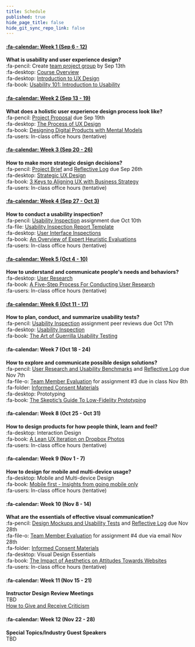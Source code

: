 ```yaml
---
title: Schedule
published: true
hide_page_title: false
hide_git_sync_repo_link: false
---
```


#### [:fa-calendar: Week 1 (Sep 6 - 12)](/home/unit-01)
**What is usability and user experience design?**  
:fa-pencil: Create [team project group](https://canvas.sfu.ca/courses/36662/users) by Sep 13th   
:fa-desktop: [Course Overview](https://swipe.to/9967fp)  
:fa-desktop: [Introduction to UX Design](https://swipe.to/9967fp)  
:fa-book: [Usability 101: Introduction to Usability](https://www.nngroup.com/articles/usability-101-introduction-to-usability/)  

#### [:fa-calendar: Week 2 (Sep 13 - 19)](/home/unit-02)
**What does a holistic user experience design process look like?**  
:fa-pencil: [Project Proposal](#) due Sep 19th  
:fa-desktop: [The Process of UX Design](https://swipe.to/9967fp)  
:fa-book: [Designing Digital Products with Mental Models](https://medium.com/salesforce-ux/designing-digital-products-with-mental-models-45ac5c0a9dc2)  
:fa-users: In-class office hours (tentative)  

#### [:fa-calendar: Week 3 (Sep 20 - 26)](/home/unit-03)
**How to make more strategic design decisions?**   
:fa-pencil: [Project Brief](#) and [Reflective Log](#) due Sep 26th  
:fa-desktop: [Strategic UX Design](https://swipe.to/9967fp)  
:fa-book: [3 Keys to Aligning UX with Business Strategy](https://www.uxmatters.com/mt/archives/2012/09/3-keys-to-aligning-ux-with-business-strategy.php)  
:fa-users: In-class office hours (tentative)  

#### [:fa-calendar: Week 4 (Sep 27 - Oct 3)](/home/unit-04)
**How to conduct a usability inspection?**   
:fa-pencil: [Usability Inspection](#) assignment due Oct 10th  
:fa-file: [Usability Inspection Report Template](#)  
:fa-desktop: [User Interface Inspections](https://swipe.to/9967fp)  
:fa-book: [An Overview of Expert Heuristic Evaluations ](https://www.uxmatters.com/mt/archives/2014/06/an-overview-of-expert-heuristic-evaluations.php)  
:fa-users: In-class office hours (tentative)  

#### [:fa-calendar: Week 5 (Oct 4 - 10)](/home/unit-05)
**How to understand and communicate people's needs and behaviors?**   
:fa-desktop: [User Research](https://swipe.to/9967fp)  
:fa-book: [A Five-Step Process For Conducting User Research](http://www.smashingmagazine.com/2013/09/5-step-process-conducting-user-research/)  
:fa-users: In-class office hours (tentative)  <br>

#### [:fa-calendar: Week 6 (Oct 11 - 17)](/home/unit-06)
**How to plan, conduct, and summarize usability tests?**  
:fa-pencil: [Usability Inspection](#) assignment peer reviews due Oct 17th  
:fa-desktop: [Usability Inspection](https://swipe.to/9967fp)  
:fa-book: [The Art of Guerrilla Usability Testing](http://www.uxbooth.com/articles/the-art-of-guerrilla-usability-testing/)  

#### :fa-calendar: Week 7 (Oct 18 - 24)
**How to explore and communicate possible design solutions?**  
:fa-pencil: [User Research and Usability Benchmarks](#) and [Reflective Log](#) due Nov 7th  
:fa-file-o: [Team Member Evaluation](#) for assignment #3 due in class Nov 8th   
:fa-folder: [Informed Consent Materials](https://canvas.sfu.ca/courses/36662/files/folder/Informed%20Consent)  
:fa-desktop: Prototyping  
:fa-book: [The Skeptic’s Guide To Low-Fidelity Prototyping](https://www.smashingmagazine.com/2014/10/the-skeptics-guide-to-low-fidelity-prototyping/)

#### :fa-calendar: Week 8 (Oct 25 - Oct 31)
**How to design products for how people think, learn and feel?**  
:fa-desktop: Interaction Design  
:fa-book: [A Lean UX Iteration on Dropbox Photos](ttps://medium.com/bridge-collection/a-lean-ux-iteration-on-dropbox-photos-edfa7b245c27#.fdtsczbnj)  
:fa-users: In-class office hours (tentative)  

#### :fa-calendar: Week 9 (Nov 1 - 7)
**How to design for mobile and multi-device usage?**  
:fa-desktop: Mobile and Multi-device Design  
:fa-book: [Mobile first - Insights from going mobile only](http://blog.invisionapp.com/mobile-first-mobile-only/)  
:fa-users: In-class office hours (tentative)  

#### :fa-calendar: Week 10 (Nov 8 - 14)
**What are the essentials of effective visual communication?**   
:fa-pencil: [Design Mockups and Usability Tests](#) and [Reflective Log](#) due Nov 28th  
:fa-file-o: [Team Member Evaluation](#) for assignment #4 due via email Nov 28th  
:fa-folder: [Informed Consent Materials](#)  
:fa-desktop: Visual Design Essentials  
:fa-book: [The Impact of Aesthetics on Attitudes Towards Websites](http://www.usability.gov/get-involved/blog/2009/07/aesthetics-and-attitude.html)   
:fa-users: In-class office hours (tentative)  

#### :fa-calendar: Week 11 (Nov 15 - 21)
**Instructor Design Review Meetings**  
TBD  
<i class="fa fa-book" aria-hidden="true"></i> [How to Give and Receive Criticism](http://scottberkun.com/essays/35-how-to-give-and-receive-criticism/)   

#### :fa-calendar: Week 12 (Nov 22 - 28)
**Special Topics/Industry Guest Speakers**  
TBD  
